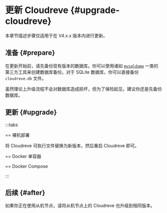 # 更新 Cloudreve {#upgrade-cloudreve}

本章节描述步骤仅适用于在 V4.x.x 版本内进行更新。

## 准备 {#prepare}

在更新开始前，请先备份现有版本的数据库。你可以使用诸如 [`mysqldump`](https://dev.mysql.com/doc/refman/8.0/en/mysqldump.html) 一类的第三方工具来创建数据库备份。对于 SQLite 数据库，你可以直接备份 `cloudreve.db` 文件。

虽然理论上升级流程不会对数据库造成损坏，但为了保险起见，建议你还是先备份数据库。

## 更新 {#upgrade}

:::tabs

== 裸机部署

将 Cloudreve 可执行文件替换为新版本，然后重启 Cloudreve 即可。

== Docker 单容器

<!--@include: ../parts/docker-upgrade.md-->

== Docker Compose

<!--@include: ../parts/docker-compose-upgrade.md-->

:::

## 后续 {#after}

如果你正在使用从机节点，请将从机节点上的 Cloudreve 也升级到相同版本。
